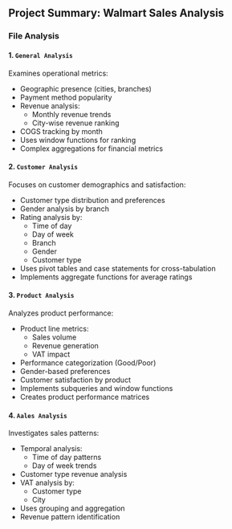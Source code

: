 ## Project Summary: Walmart Sales Analysis

### File Analysis

#### 1. `General Analysis`
Examines operational metrics:
- Geographic presence (cities, branches)
- Payment method popularity
- Revenue analysis:
  - Monthly revenue trends
  - City-wise revenue ranking
- COGS tracking by month
- Uses window functions for ranking
- Complex aggregations for financial metrics

#### 2. `Customer Analysis`
Focuses on customer demographics and satisfaction:
- Customer type distribution and preferences
- Gender analysis by branch
- Rating analysis by:
  - Time of day
  - Day of week
  - Branch
  - Gender
  - Customer type
- Uses pivot tables and case statements for cross-tabulation
- Implements aggregate functions for average ratings

#### 3. `Product Analysis`
Analyzes product performance:
- Product line metrics:
  - Sales volume
  - Revenue generation
  - VAT impact
- Performance categorization (Good/Poor)
- Gender-based preferences
- Customer satisfaction by product
- Implements subqueries and window functions
- Creates product performance matrices

#### 4. `Aales Analysis`
Investigates sales patterns:
- Temporal analysis:
  - Time of day patterns
  - Day of week trends
- Customer type revenue analysis
- VAT analysis by:
  - Customer type
  - City
- Uses grouping and aggregation
- Revenue pattern identification
